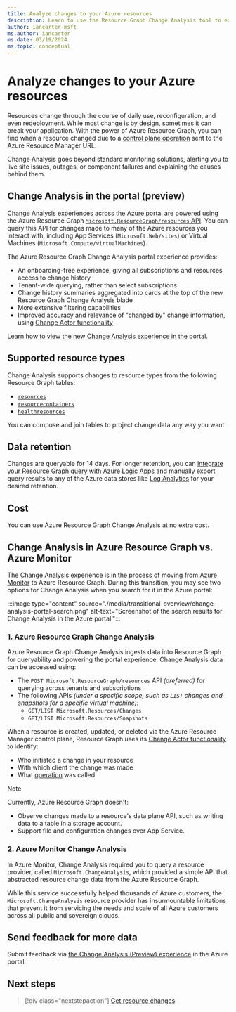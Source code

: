 ```yaml
---
title: Analyze changes to your Azure resources
description: Learn to use the Resource Graph Change Analysis tool to explore and analyze changes in your resources.
author: iancarter-msft
ms.author: iancarter
ms.date: 03/19/2024
ms.topic: conceptual
---
```


# Analyze changes to your Azure resources

Resources change through the course of daily use, reconfiguration, and even redeployment. While most change is by design, sometimes it can break your application. With the power of Azure Resource Graph, you can find when a resource changed due to a [control plane operation](../../../azure-resource-manager/management/control-plane-and-data-plane.md) sent to the Azure Resource Manager URL.

Change Analysis goes beyond standard monitoring solutions, alerting you to live site issues, outages, or component failures and explaining the causes behind them. 

## Change Analysis in the portal (preview)

Change Analysis experiences across the Azure portal are powered using the Azure Resource Graph [`Microsoft.ResourceGraph/resources` API](/rest/api/azureresourcegraph/resourcegraph/resources/resources). You can query this API for changes made to many of the Azure resources you interact with, including App Services (`Microsoft.Web/sites`) or Virtual Machines (`Microsoft.Compute/virtualMachines`). 

The Azure Resource Graph Change Analysis portal experience provides:
    
- An onboarding-free experience, giving all subscriptions and resources access to change history
- Tenant-wide querying, rather than select subscriptions
- Change history summaries aggregated into cards at the top of the new Resource Graph Change Analysis blade
- More extensive filtering capabilities
- Improved accuracy and relevance of "changed by" change information, using [Change Actor functionality](https://techcommunity.microsoft.com/t5/azure-governance-and-management/announcing-the-public-preview-of-change-actor/ba-p/4076626) 

[Learn how to view the new Change Analysis experience in the portal.](./view-resource-changes.md)

## Supported resource types

Change Analysis supports changes to resource types from the following Resource Graph tables:
- [`resources`](../reference/supported-tables-resources.md#resources) 
- [`resourcecontainers`](../reference/supported-tables-resources.md#resourcecontainers) 
- [`healthresources`](../reference/supported-tables-resources.md#healthresources) 

You can compose and join tables to project change data any way you want.

## Data retention

Changes are queryable for 14 days. For longer retention, you can [integrate your Resource Graph query with Azure Logic Apps](../tutorials/logic-app-calling-arg.md) and manually export query results to any of the Azure data stores like [Log Analytics](../../../azure-monitor/logs/log-analytics-overview.md) for your desired retention.

## Cost

You can use Azure Resource Graph Change Analysis at no extra cost. 

## Change Analysis in Azure Resource Graph vs. Azure Monitor

The Change Analysis experience is in the process of moving from [Azure Monitor](../../../azure-monitor/change/change-analysis.md) to Azure Resource Graph. During this transition, you may see two options for Change Analysis when you search for it in the Azure portal:

:::image type="content" source="./media/transitional-overview/change-analysis-portal-search.png" alt-text="Screenshot of the search results for Change Analysis in the Azure portal.":::

### 1. Azure Resource Graph Change Analysis

Azure Resource Graph Change Analysis ingests data into Resource Graph for queryability and powering the portal experience. Change Analysis data can be accessed using:

- The `POST Microsoft.ResourceGraph/resources` API _(preferred)_ for querying across tenants and subscriptions
- The following APIs _(under a specific scope, such as `LIST` changes and snapshots for a specific virtual machine):_
   - `GET/LIST Microsoft.Resources/Changes`
   - `GET/LIST Microsoft.Resources/Snapshots` 

When a resource is created, updated, or deleted via the Azure Resource Manager control plane, Resource Graph uses its [Change Actor functionality](https://techcommunity.microsoft.com/t5/azure-governance-and-management/announcing-the-public-preview-of-change-actor/ba-p/4076626) to identify:
- Who initiated a change in your resource
- With which client the change was made
- What [operation](../../../role-based-access-control/resource-provider-operations.md) was called

> [!NOTE]
> Currently, Azure Resource Graph doesn't:
>
> - Observe changes made to a resource's data plane API, such as writing data to a table in a storage account. 
> - Support file and configuration changes over App Service.

### 2. Azure Monitor Change Analysis

In Azure Monitor, Change Analysis required you to query a resource provider, called `Microsoft.ChangeAnalysis`, which provided a simple API that abstracted resource change data from the Azure Resource Graph. 

While this service successfully helped thousands of Azure customers, the `Microsoft.ChangeAnalysis` resource provider has insurmountable limitations that prevent it from servicing the needs and scale of all Azure customers across all public and sovereign clouds.

## Send feedback for more data  

Submit feedback via [the Change Analysis (Preview) experience](./view-resource-changes.md) in the Azure portal.

## Next steps

> [!div class="nextstepaction"]
> [Get resource changes](../how-to/get-resource-changes.md)